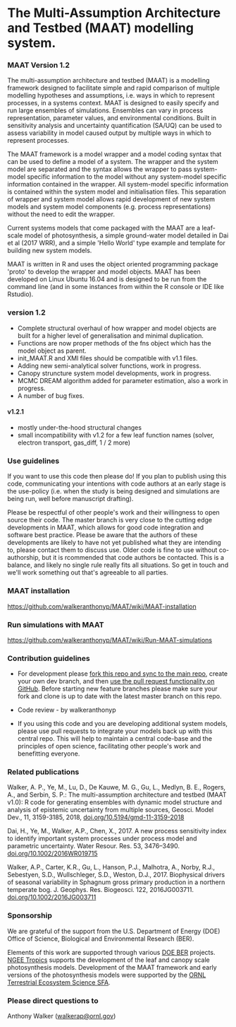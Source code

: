 # The Multi-Assumption Architecture and Testbed (MAAT) modelling system. #



### MAAT Version 1.2 ###

The multi-assumption architecture and testbed (MAAT) is a modelling framework designed to facilitate simple and rapid comparison of multiple modelling hypotheses and assumptions, i.e. ways in which to represent processes, in a systems context.
MAAT is designed to easily specify and run large ensembles of simulations.
Ensembles can vary in process representation, parameter values, and environmental conditions.
Built in sensitivity analysis and uncertainty quantification (SA/UQ) can be used to assess variability in model caused output by multiple ways in which to represent processes. 

The MAAT framework is a model wrapper and a model coding syntax that can be used to define a model of a system.
The wrapper and the system model are separated and the syntax allows the wrapper to pass system-model specific information to the model without any system-model specific information contained in the wrapper. 
All system-model specific information is contained within the system model and initialisation files. 
This separation of wrapper and system model allows rapid development of new system models and system model components (e.g. process representations) without the need to edit the wrapper.

Current systems models that come packaged with the MAAT are a leaf-scale model of photosynthesis, a simple ground-water model detailed in Dai et al (2017 WRR), and a simple 'Hello World' type example and template for building new system models. 

MAAT is written in R and uses the object oriented programming package 'proto' to develop the wrapper and model objects. 
MAAT has been developed on Linux Ubuntu 16.04 and is designed to be run from the command line (and in some instances from within the R console or IDE like Rstudio).

### version 1.2 ###

* Complete structural overhaul of how wrapper and model objects are built for a higher level of generalisation and minimal duplication.
* Functions are now proper methods of the fns object which has the model object as parent.
* init_MAAT.R and XMl files should be compatible with v1.1 files.
* Adding new semi-analytical solver functions, work in progress.
* Canopy struncture system model developments, work in progress.
* MCMC DREAM algorithm added for parameter estimation, also a work in progress.
* A number of bug fixes.

#### v1.2.1
* mostly under-the-hood structural changes
* small incompatibility with v1.2 for a few leaf function names (solver, electron transport, gas_diff, 1 / 2 more)  


### Use guidelines ### 

If you want to use this code then please do! 
If you plan to publish using this code, communicating your intentions with code authors at an early stage is the use-policy (i.e. when the study is being designed and simulations are being run, well before manuscript drafting).

Please be respectful of other people's work and their willingness to open source their code. 
The master branch is very close to the cutting edge developments in MAAT, which allows for good code integration and software best practice. 
Please be aware that the authors of these developments are likely to have not yet published what they are intending to, please contact them to discuss use. 
Older code is fine to use without co-authorship, but it is rcommended that code authors be contacted. 
This is a balance, and likely no single rule really fits all situations. 
So get in touch and we'll work something out that's agreeable to all parties.

### MAAT installation ###

https://github.com/walkeranthonyp/MAAT/wiki/MAAT-installation

### Run simulations with MAAT ###

https://github.com/walkeranthonyp/MAAT/wiki/Run-MAAT-simulations

### Contribution guidelines ###

* For development please [fork this repo and sync to the main repo](https://help.github.com/articles/fork-a-repo/), create your own dev branch, and then [use the pull request functionality on GitHub](https://help.github.com/articles/creating-a-pull-request/).
Before starting new feature branches please make sure your fork and clone is up to date with the latest master branch on this repo.
 
* Code review - by walkeranthonyp 

* If you using this code and you are developing additional system models, please use pull requests to integrate your models back up with this central repo.
This will help to maintain a central code-base and the principles of open science, facilitating other people's work and benefitting everyone.  


### Related publications ###

Walker, A. P., Ye, M., Lu, D., De Kauwe, M. G., Gu, L., Medlyn, B. E., Rogers, A., and Serbin, S. P.: The multi-assumption architecture and testbed (MAAT v1.0): R code for generating ensembles with dynamic model structure and analysis of epistemic uncertainty from multiple sources, Geosci. Model Dev., 11, 3159-3185, 2018, [doi.org/10.5194/gmd-11-3159-2018](https://doi.org/10.5194/gmd-11-3159-2018)

Dai, H., Ye, M., Walker, A.P., Chen, X., 2017. A new process sensitivity index to identify important system processes under process model and parametric uncertainty. Water Resour. Res. 53, 3476–3490. [doi.org/10.1002/2016WR019715](https://doi.org/10.1002/2016WR019715)

Walker, A.P., Carter, K.R., Gu, L., Hanson, P.J., Malhotra, A., Norby, R.J., Sebestyen, S.D., Wullschleger, S.D., Weston, D.J., 2017. Biophysical drivers of seasonal variability in Sphagnum gross primary production in a northern temperate bog. J. Geophys. Res. Biogeosci. 122, 2016JG003711. [doi.org/10.1002/2016JG003711](https://doi.org/10.1002/2016JG003711)


### Sponsorship ###

We are grateful of the support from the U.S. Department of Energy (DOE) Office of Science, Biological and Environmental Research (BER). 

Elements of this work are supported through various [DOE BER](https://www.energy.gov/science/ber/biological-and-environmental-research) projects.
[NGEE Tropics](https://ngee-tropics.lbl.gov/) supports the development of the leaf and canopy scale photosynthesis models. 
Development of the MAAT framework and early versions of the photosynthesis models were supported by the [ORNL Terrestrial Ecosystem Science SFA](https://tes-sfa.ornl.gov/).    



### Please direct questions to ###

Anthony Walker (walkerap@ornl.gov)



<!-- END -->
